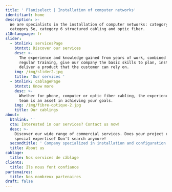 ```yaml
---
title: ' Planiselect | Installation of computer networks'
identifiant: home
description: >-
  We are specialists in the installation of computer networks: category 5,
  category 5e, category 6 structured cabling and optic fiber.
i18nlanguage: fr
slider:
  - btnlink: servicesPage
    btntxt: Discover our services
    desc: >-
      The experience and knowledge gained from years of work, combined to
      regular training, give our company the basic skills to plan, install and
      deliver a product that the customer can rely on.
    img: /img/slider2.jpg
    title: 'Our services '
  - btnlink: cablagePage
    btntxt: Know more
    desc: >-
      Whether for phone, computer or optic fiber cabling, the experience of our
      team is an asset in achieving your goals.
    img: /img/fibre-optique-2.jpg
    title: Our cablings
about:
  btnlink: ''
  cta: Interested in our services? Contact us now!
  desc: >-
    Discover our wide range of commercial services. Does your project require
    special expertise? Don't search anymore!
  secondtitle: ' Company specialized in installation and configuration of computer networks'
  title: About us
cablage:
  title: Nos services de câblage
clients:
  title: Ils nous font confiance
partenaires:
  title: Nos nombreux partenaires
draft: false
---
```


